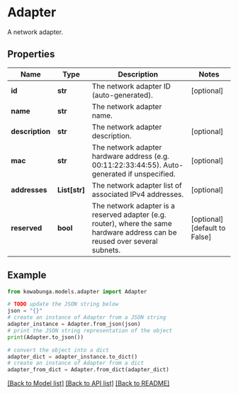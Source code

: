 # Adapter

A network adapter.

## Properties

Name | Type | Description | Notes
------------ | ------------- | ------------- | -------------
**id** | **str** | The network adapter ID (auto-generated). | [optional] 
**name** | **str** | The network adapter name. | 
**description** | **str** | The network adapter description. | [optional] 
**mac** | **str** | The network adapter hardware address (e.g. 00:11:22:33:44:55). Auto-generated if unspecified. | [optional] 
**addresses** | **List[str]** | The network adapter list of associated IPv4 addresses. | [optional] 
**reserved** | **bool** | The network adapter is a reserved adapter (e.g. router), where the same hardware address can be reused over several subnets. | [optional] [default to False]

## Example

```python
from kowabunga.models.adapter import Adapter

# TODO update the JSON string below
json = "{}"
# create an instance of Adapter from a JSON string
adapter_instance = Adapter.from_json(json)
# print the JSON string representation of the object
print(Adapter.to_json())

# convert the object into a dict
adapter_dict = adapter_instance.to_dict()
# create an instance of Adapter from a dict
adapter_from_dict = Adapter.from_dict(adapter_dict)
```
[[Back to Model list]](../README.md#documentation-for-models) [[Back to API list]](../README.md#documentation-for-api-endpoints) [[Back to README]](../README.md)


